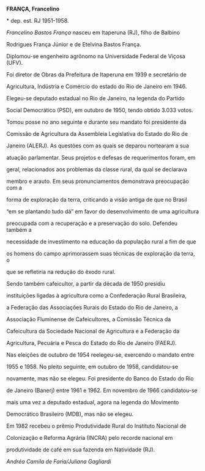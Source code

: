 **FRANÇA, Francelino**



\* dep. est. RJ 1951-1958.



*Francelino Bastos França* nasceu em Itaperuna (RJ), filho de Balbino

Rodrigues França Júnior e de Etelvina Bastos França.



Diplomou-se engenheiro agrônomo na Universidade Federal de Viçosa (UFV).

Foi diretor de Obras da Prefeitura de Itaperuna em 1939 e secretário de

Agricultura, Indústria e Comércio do estado do Rio de Janeiro em 1946.



Elegeu-se deputado estadual no Rio de Janeiro, na legenda do Partido

Social Democrático (PSD), em outubro de 1950, tendo obtido 3.033 votos.

Tomou posse no ano seguinte e durante seu mandato foi presidente da

Comissão de Agricultura da Assembleia Legislativa do Estado do Rio de

Janeiro (ALERJ). As questões com as quais se deparou nortearam a sua

atuação parlamentar. Seus projetos e defesas de requerimentos foram, em

geral, relacionados aos problemas da classe rural, da qual se declarava

membro e arauto. Em seus pronunciamentos demonstrava preocupação com a

forma de exploração da terra, criticando a visão antiga de que no Brasil

“em se plantando tudo dá” em favor do desenvolvimento de uma agricultura

preocupada com a recuperação e a preservação do solo. Defendeu também a

necessidade de investimento na educação da população rural a fim de que

os homens do campo aprimorassem suas técnicas de exploração da terra, o

que se refletiria na redução do êxodo rural.



Sendo também cafeicultor, a partir da década de 1950 presidiu

instituições ligadas à agricultura como a Confederação Rural Brasileira,

a Federação das Associações Rurais do Estado do Rio de Janeiro, a

Associação Fluminense de Cafeicultores, a Comissão Técnica da

Cafeicultura da Sociedade Nacional de Agricultura e a Federação da

Agricultura, Pecuária e Pesca do Estado do Rio de Janeiro (FAERJ).



Nas eleições de outubro de 1954 reelegeu-se, exercendo o mandato entre

1955 e 1958. No pleito seguinte, em outubro de 1958, candidatou-se

novamente, mas não se elegeu. Foi presidente do Banco do Estado do Rio

de Janeiro (Banerj) entre 1961 e 1962. Em novembro de 1966 candidatou-se

mais uma vez a deputado estadual, agora na legenda do Movimento

Democrático Brasileiro (MDB), mas não se elegeu.



Em 1982 recebeu o prêmio Produtividade Rural do Instituto Nacional de

Colonização e Reforma Agrária (INCRA) pelo recorde nacional em

produtividade de café em sua fazenda em Natividade (RJ).



*Andréa Camila de Faria/Juliana Gagliardi*



